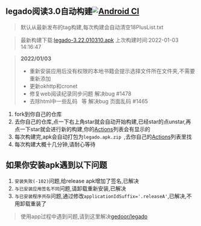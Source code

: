 ## legado阅读3.0自动构建[![Android CI](https://github.com/10bits/gedoor-Build/workflows/Android%20CI/badge.svg)](https://github.com/10bits/gedoor-Build/actions)

> 默认从最新发布的tag构建,每次构建会自动清空18PlusList.txt

> 最新构建下载:[legado-3.22.010310.apk](https://github.com/newdream8848/gedoor-Build/releases/download/legado-3.22.010310/legado-3.22.010310.apk) 上次构建时间:2022-01-03 14:16:47
<!--start-->
> **2022/01/03**
> 
> * 重新安装应用后没有权限的本地书籍会提示选择文件所在文件夹,不需要重新添加
> * 更新okhttp和cronet
> * 修复web阅读纪录同步问题 解决bug #1478
> * 去除html中一些乱码&nbsp;&ensp;等 解决bug 页面乱码 #1465
<!--end-->
  
1. fork到你自己的仓库
2. 去你自己的仓库,点一下右上角star就会自动开始构建,已经star的点unstar,再点一下star就会进行新的构建,你的[Actions](https://github.com/10bits/gedoor-Build/actions)列表会有显示的
3. 每次构建完,apk会自动打包为`legado.apk.zip
`,去你自己的[Actions](https://github.com/10bits/gedoor-Build/actions)列表里找
4. 每次构建大概十几分钟,请耐心等待

## 如果你安装apk遇到以下问题

1. `安装失败(-102)`问题,给release apk增加了签名,已解决
2. `与已安装应用签名不同`问题,请卸载重新安装,已解决
3. `与已安装程序共存`问题,通过修改`applicationIdSuffix='.releaseA'`,已解决,不用卸载重装了
> 使用app过程中遇到问题,请到这里解决[gedoor/legado](https://github.com/gedoor/legado/issues)

